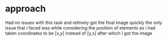 # approach 
Had no issues with  this task and reltively got the final image quickly
the only issue that i faced was while considering the position of elements as i had taken coordinates to be [x,y] instead of [y,x] after which i got the image

